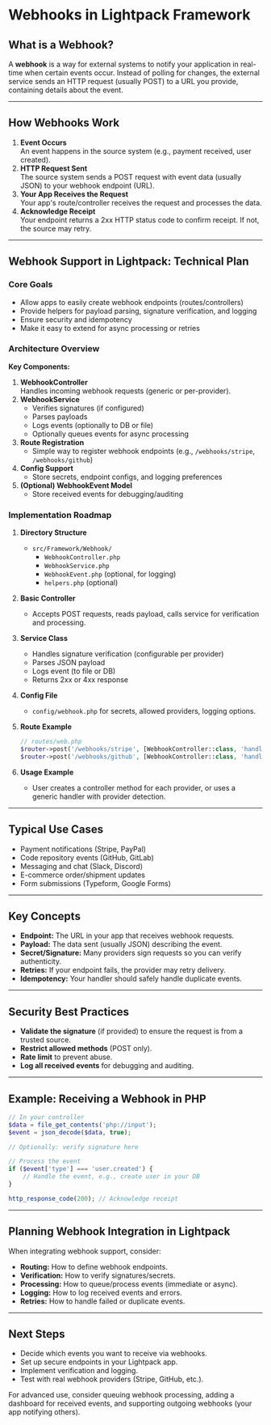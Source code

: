 # Webhooks in Lightpack Framework

## What is a Webhook?
A **webhook** is a way for external systems to notify your application in real-time when certain events occur. Instead of polling for changes, the external service sends an HTTP request (usually POST) to a URL you provide, containing details about the event.

---

## How Webhooks Work

1. **Event Occurs**  
   An event happens in the source system (e.g., payment received, user created).
2. **HTTP Request Sent**  
   The source system sends a POST request with event data (usually JSON) to your webhook endpoint (URL).
3. **Your App Receives the Request**  
   Your app's route/controller receives the request and processes the data.
4. **Acknowledge Receipt**  
   Your endpoint returns a 2xx HTTP status code to confirm receipt. If not, the source may retry.

---

## Webhook Support in Lightpack: Technical Plan

### Core Goals
- Allow apps to easily create webhook endpoints (routes/controllers)
- Provide helpers for payload parsing, signature verification, and logging
- Ensure security and idempotency
- Make it easy to extend for async processing or retries

### Architecture Overview

**Key Components:**
1. **WebhookController**  
   Handles incoming webhook requests (generic or per-provider).
2. **WebhookService**  
   - Verifies signatures (if configured)
   - Parses payloads
   - Logs events (optionally to DB or file)
   - Optionally queues events for async processing
3. **Route Registration**  
   - Simple way to register webhook endpoints (e.g., `/webhooks/stripe`, `/webhooks/github`)
4. **Config Support**  
   - Store secrets, endpoint configs, and logging preferences
5. **(Optional) WebhookEvent Model**  
   - Store received events for debugging/auditing

### Implementation Roadmap

1. **Directory Structure**
   - `src/Framework/Webhook/`
     - `WebhookController.php`
     - `WebhookService.php`
     - `WebhookEvent.php` (optional, for logging)
     - `helpers.php` (optional)

2. **Basic Controller**
   - Accepts POST requests, reads payload, calls service for verification and processing.

3. **Service Class**
   - Handles signature verification (configurable per provider)
   - Parses JSON payload
   - Logs event (to file or DB)
   - Returns 2xx or 4xx response

4. **Config File**
   - `config/webhook.php` for secrets, allowed providers, logging options.

5. **Route Example**
   ```php
   // routes/web.php
   $router->post('/webhooks/stripe', [WebhookController::class, 'handleStripe']);
   $router->post('/webhooks/github', [WebhookController::class, 'handleGithub']);
   ```

6. **Usage Example**
   - User creates a controller method for each provider, or uses a generic handler with provider detection.

---

## Typical Use Cases
- Payment notifications (Stripe, PayPal)
- Code repository events (GitHub, GitLab)
- Messaging and chat (Slack, Discord)
- E-commerce order/shipment updates
- Form submissions (Typeform, Google Forms)

---

## Key Concepts
- **Endpoint:** The URL in your app that receives webhook requests.
- **Payload:** The data sent (usually JSON) describing the event.
- **Secret/Signature:** Many providers sign requests so you can verify authenticity.
- **Retries:** If your endpoint fails, the provider may retry delivery.
- **Idempotency:** Your handler should safely handle duplicate events.

---

## Security Best Practices
- **Validate the signature** (if provided) to ensure the request is from a trusted source.
- **Restrict allowed methods** (POST only).
- **Rate limit** to prevent abuse.
- **Log all received events** for debugging and auditing.

---

## Example: Receiving a Webhook in PHP
```php
// In your controller
$data = file_get_contents('php://input');
$event = json_decode($data, true);

// Optionally: verify signature here

// Process the event
if ($event['type'] === 'user.created') {
    // Handle the event, e.g., create user in your DB
}

http_response_code(200); // Acknowledge receipt
```

---

## Planning Webhook Integration in Lightpack
When integrating webhook support, consider:
- **Routing:** How to define webhook endpoints.
- **Verification:** How to verify signatures/secrets.
- **Processing:** How to queue/process events (immediate or async).
- **Logging:** How to log received events and errors.
- **Retries:** How to handle failed or duplicate events.

---

## Next Steps
- Decide which events you want to receive via webhooks.
- Set up secure endpoints in your Lightpack app.
- Implement verification and logging.
- Test with real webhook providers (Stripe, GitHub, etc.).

For advanced use, consider queuing webhook processing, adding a dashboard for received events, and supporting outgoing webhooks (your app notifying others).
